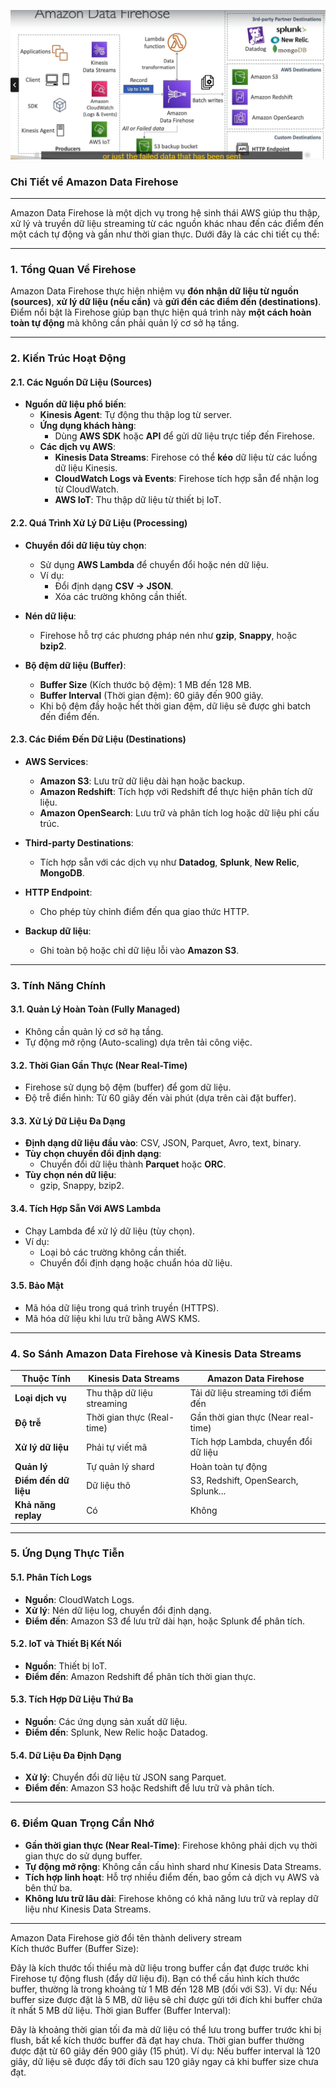 ![alt text](image/a-data-firehose.png)

### **Chi Tiết về Amazon Data Firehose**

---

Amazon Data Firehose là một dịch vụ trong hệ sinh thái AWS giúp thu thập, xử lý và truyền dữ liệu streaming từ các nguồn khác nhau đến các điểm đến một cách tự động và gần như thời gian thực. Dưới đây là các chi tiết cụ thể:

---

### **1. Tổng Quan Về Firehose**

Amazon Data Firehose thực hiện nhiệm vụ **đón nhận dữ liệu từ nguồn (sources)**, **xử lý dữ liệu (nếu cần)** và **gửi đến các điểm đến (destinations)**. Điểm nổi bật là Firehose giúp bạn thực hiện quá trình này **một cách hoàn toàn tự động** mà không cần phải quản lý cơ sở hạ tầng.

---

### **2. Kiến Trúc Hoạt Động**

#### **2.1. Các Nguồn Dữ Liệu (Sources)**

- **Nguồn dữ liệu phổ biến**:
  - **Kinesis Agent**: Tự động thu thập log từ server.
  - **Ứng dụng khách hàng**:
    - Dùng **AWS SDK** hoặc **API** để gửi dữ liệu trực tiếp đến Firehose.
  - **Các dịch vụ AWS**:
    - **Kinesis Data Streams**: Firehose có thể **kéo** dữ liệu từ các luồng dữ liệu Kinesis.
    - **CloudWatch Logs và Events**: Firehose tích hợp sẵn để nhận log từ CloudWatch.
    - **AWS IoT**: Thu thập dữ liệu từ thiết bị IoT.

#### **2.2. Quá Trình Xử Lý Dữ Liệu (Processing)**

- **Chuyển đổi dữ liệu tùy chọn**:

  - Sử dụng **AWS Lambda** để chuyển đổi hoặc nén dữ liệu.
  - Ví dụ:
    - Đổi định dạng **CSV → JSON**.
    - Xóa các trường không cần thiết.

- **Nén dữ liệu**:

  - Firehose hỗ trợ các phương pháp nén như **gzip**, **Snappy**, hoặc **bzip2**.

- **Bộ đệm dữ liệu (Buffer)**:
  - **Buffer Size** (Kích thước bộ đệm): 1 MB đến 128 MB.
  - **Buffer Interval** (Thời gian đệm): 60 giây đến 900 giây.
  - Khi bộ đệm đầy hoặc hết thời gian đệm, dữ liệu sẽ được ghi batch đến điểm đến.

#### **2.3. Các Điểm Đến Dữ Liệu (Destinations)**

- **AWS Services**:
  - **Amazon S3**: Lưu trữ dữ liệu dài hạn hoặc backup.
  - **Amazon Redshift**: Tích hợp với Redshift để thực hiện phân tích dữ liệu.
  - **Amazon OpenSearch**: Lưu trữ và phân tích log hoặc dữ liệu phi cấu trúc.
- **Third-party Destinations**:
  - Tích hợp sẵn với các dịch vụ như **Datadog**, **Splunk**, **New Relic**, **MongoDB**.
- **HTTP Endpoint**:

  - Cho phép tùy chỉnh điểm đến qua giao thức HTTP.

- **Backup dữ liệu**:
  - Ghi toàn bộ hoặc chỉ dữ liệu lỗi vào **Amazon S3**.

---

### **3. Tính Năng Chính**

#### **3.1. Quản Lý Hoàn Toàn (Fully Managed)**

- Không cần quản lý cơ sở hạ tầng.
- Tự động mở rộng (Auto-scaling) dựa trên tải công việc.

#### **3.2. Thời Gian Gần Thực (Near Real-Time)**

- Firehose sử dụng bộ đệm (buffer) để gom dữ liệu.
- Độ trễ điển hình: Từ 60 giây đến vài phút (dựa trên cài đặt buffer).

#### **3.3. Xử Lý Dữ Liệu Đa Dạng**

- **Định dạng dữ liệu đầu vào**: CSV, JSON, Parquet, Avro, text, binary.
- **Tùy chọn chuyển đổi định dạng**:
  - Chuyển đổi dữ liệu thành **Parquet** hoặc **ORC**.
- **Tùy chọn nén dữ liệu**:
  - gzip, Snappy, bzip2.

#### **3.4. Tích Hợp Sẵn Với AWS Lambda**

- Chạy Lambda để xử lý dữ liệu (tùy chọn).
- Ví dụ:
  - Loại bỏ các trường không cần thiết.
  - Chuyển đổi định dạng hoặc chuẩn hóa dữ liệu.

#### **3.5. Bảo Mật**

- Mã hóa dữ liệu trong quá trình truyền (HTTPS).
- Mã hóa dữ liệu khi lưu trữ bằng AWS KMS.

---

### **4. So Sánh Amazon Data Firehose và Kinesis Data Streams**

| **Thuộc Tính**       | **Kinesis Data Streams**   | **Amazon Data Firehose**            |
| -------------------- | -------------------------- | ----------------------------------- |
| **Loại dịch vụ**     | Thu thập dữ liệu streaming | Tải dữ liệu streaming tới điểm đến  |
| **Độ trễ**           | Thời gian thực (Real-time) | Gần thời gian thực (Near real-time) |
| **Xử lý dữ liệu**    | Phải tự viết mã            | Tích hợp Lambda, chuyển đổi dữ liệu |
| **Quản lý**          | Tự quản lý shard           | Hoàn toàn tự động                   |
| **Điểm đến dữ liệu** | Dữ liệu thô                | S3, Redshift, OpenSearch, Splunk... |
| **Khả năng replay**  | Có                         | Không                               |

---

### **5. Ứng Dụng Thực Tiễn**

#### **5.1. Phân Tích Logs**

- **Nguồn**: CloudWatch Logs.
- **Xử lý**: Nén dữ liệu log, chuyển đổi định dạng.
- **Điểm đến**: Amazon S3 để lưu trữ dài hạn, hoặc Splunk để phân tích.

#### **5.2. IoT và Thiết Bị Kết Nối**

- **Nguồn**: Thiết bị IoT.
- **Điểm đến**: Amazon Redshift để phân tích thời gian thực.

#### **5.3. Tích Hợp Dữ Liệu Thứ Ba**

- **Nguồn**: Các ứng dụng sản xuất dữ liệu.
- **Điểm đến**: Splunk, New Relic hoặc Datadog.

#### **5.4. Dữ Liệu Đa Định Dạng**

- **Xử lý**: Chuyển đổi dữ liệu từ JSON sang Parquet.
- **Điểm đến**: Amazon S3 hoặc Redshift để lưu trữ và phân tích.

---

### **6. Điểm Quan Trọng Cần Nhớ**

- **Gần thời gian thực (Near Real-Time)**: Firehose không phải dịch vụ thời gian thực do sử dụng buffer.
- **Tự động mở rộng**: Không cần cấu hình shard như Kinesis Data Streams.
- **Tích hợp linh hoạt**: Hỗ trợ nhiều điểm đến, bao gồm cả dịch vụ AWS và bên thứ ba.
- **Không lưu trữ lâu dài**: Firehose không có khả năng lưu trữ và replay dữ liệu như Kinesis Data Streams.

---

Amazon Data Firehose giờ đổi tên thành delivery stream \
Kích thước Buffer (Buffer Size):

Đây là kích thước tối thiểu mà dữ liệu trong buffer cần đạt được trước khi Firehose tự động flush (đẩy dữ liệu đi).
Bạn có thể cấu hình kích thước buffer, thường là trong khoảng từ 1 MB đến 128 MB (đối với S3).
Ví dụ: Nếu buffer size được đặt là 5 MB, dữ liệu sẽ chỉ được gửi tới đích khi buffer chứa ít nhất 5 MB dữ liệu.
Thời gian Buffer (Buffer Interval):

Đây là khoảng thời gian tối đa mà dữ liệu có thể lưu trong buffer trước khi bị flush, bất kể kích thước buffer đã đạt hay chưa.
Thời gian buffer thường được đặt từ 60 giây đến 900 giây (15 phút).
Ví dụ: Nếu buffer interval là 120 giây, dữ liệu sẽ được đẩy tới đích sau 120 giây ngay cả khi buffer size chưa đạt.
